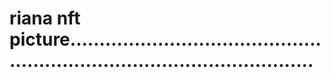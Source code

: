 # riana nft picture...............................................................................................
